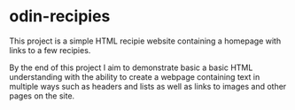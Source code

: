 # odin-recipies
This project is a simple HTML recipie website containing a homepage
with links to a few recipies.

By the end of this project I aim to demonstrate basic a basic HTML
understanding with the ability to create a webpage containing
text in multiple ways such as headers and lists as well as links
to images and other pages on the site.
